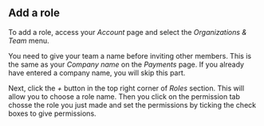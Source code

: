 
## Add a role

To add a role, access your _Account_ page and select the _Organizations & Team_ menu.

You need to give your team a name before inviting other members. This is the same as your _Company name_ on the _Payments_ page. If you already have entered a company name, you will skip this part.

Next, click the _+_ button in the top right corner of _Roles_ section. This will allow you to choose a role name. Then you click on the permission tab chosse the role you just made and set the permissions by ticking the check boxes to give permissions.

